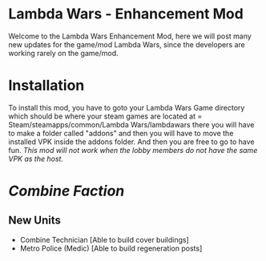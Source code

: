 # Lambda Wars - Enhancement Mod
Welcome to the Lambda Wars Enhancement Mod, here we will post many new updates for the game/mod Lambda Wars, since the developers are working rarely on the game/mod.
# Installation
To install this mod, you have to goto your Lambda Wars Game directory which should be where your steam games are located at = Steam/steamapps/common/Lambda Wars/lambdawars
there you will have to make a folder called "addons" and then you will have to move the installed VPK inside the addons folder. And then you are free to go to have fun.
*This mod will not work when the lobby members do not have the same VPK as the host.*
# *Combine Faction*
## New Units
- Combine Technician [Able to build cover buildings]
- Metro Police (Medic) [Able to build regeneration posts]
